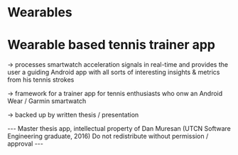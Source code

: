 # Wearables

# Wearable based tennis trainer app 
-> processes smartwatch acceleration signals in real-time and provides the user a guiding Android app with all sorts of interesting insights & metrics from his tennis strokes

-> framework for a trainer app for tennis enthusiasts who onw an Android Wear / Garmin smartwatch

-> backed up by written thesis / presentation


--- Master thesis app, intellectual property of Dan Muresan (UTCN Software Engineering graduate, 2016)
Do not redistribute without permission / approval ---
